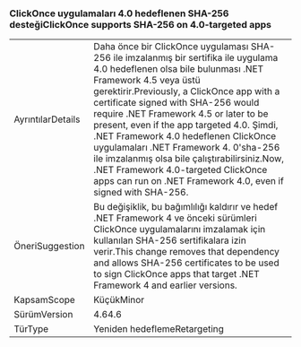 ### <a name="clickonce-supports-sha-256-on-40-targeted-apps"></a><span data-ttu-id="50e5b-101">ClickOnce uygulamaları 4.0 hedeflenen SHA-256 desteği</span><span class="sxs-lookup"><span data-stu-id="50e5b-101">ClickOnce supports SHA-256 on 4.0-targeted apps</span></span>

|   |   |
|---|---|
|<span data-ttu-id="50e5b-102">Ayrıntılar</span><span class="sxs-lookup"><span data-stu-id="50e5b-102">Details</span></span>|<span data-ttu-id="50e5b-103">Daha önce bir ClickOnce uygulaması SHA-256 ile imzalanmış bir sertifika ile uygulama 4.0 hedeflenen olsa bile bulunması .NET Framework 4.5 veya üstü gerektirir.</span><span class="sxs-lookup"><span data-stu-id="50e5b-103">Previously, a ClickOnce app with a certificate signed with SHA-256 would require .NET Framework 4.5 or later to be present, even if the app targeted 4.0.</span></span> <span data-ttu-id="50e5b-104">Şimdi, .NET Framework 4.0 hedeflenen ClickOnce uygulamaları .NET Framework 4. 0'sha-256 ile imzalanmış olsa bile çalıştırabilirsiniz.</span><span class="sxs-lookup"><span data-stu-id="50e5b-104">Now, .NET Framework 4.0-targeted ClickOnce apps can run on .NET Framework 4.0, even if signed with SHA-256.</span></span>|
|<span data-ttu-id="50e5b-105">Öneri</span><span class="sxs-lookup"><span data-stu-id="50e5b-105">Suggestion</span></span>|<span data-ttu-id="50e5b-106">Bu değişiklik, bu bağımlılığı kaldırır ve hedef .NET Framework 4 ve önceki sürümleri ClickOnce uygulamalarını imzalamak için kullanılan SHA-256 sertifikalara izin verir.</span><span class="sxs-lookup"><span data-stu-id="50e5b-106">This change removes that dependency and allows SHA-256 certificates to be used to sign ClickOnce apps that target .NET Framework 4 and earlier versions.</span></span>|
|<span data-ttu-id="50e5b-107">Kapsam</span><span class="sxs-lookup"><span data-stu-id="50e5b-107">Scope</span></span>|<span data-ttu-id="50e5b-108">Küçük</span><span class="sxs-lookup"><span data-stu-id="50e5b-108">Minor</span></span>|
|<span data-ttu-id="50e5b-109">Sürüm</span><span class="sxs-lookup"><span data-stu-id="50e5b-109">Version</span></span>|<span data-ttu-id="50e5b-110">4.6</span><span class="sxs-lookup"><span data-stu-id="50e5b-110">4.6</span></span>|
|<span data-ttu-id="50e5b-111">Tür</span><span class="sxs-lookup"><span data-stu-id="50e5b-111">Type</span></span>|<span data-ttu-id="50e5b-112">Yeniden hedefleme</span><span class="sxs-lookup"><span data-stu-id="50e5b-112">Retargeting</span></span>|

